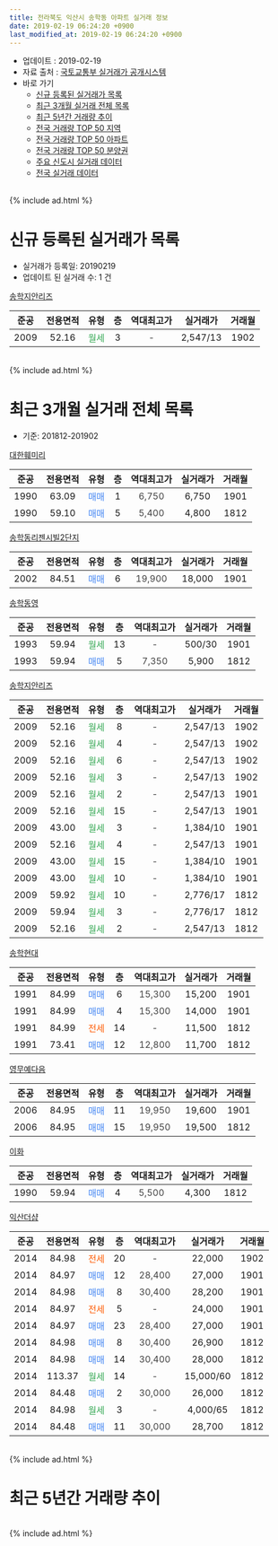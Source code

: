 ```yaml
---
title: 전라북도 익산시 송학동 아파트 실거래 정보
date: 2019-02-19 06:24:20 +0900
last_modified_at: 2019-02-19 06:24:20 +0900
---
```


* 업데이트 : 2019-02-19
* 자료 출처 : [국토교통부 실거래가 공개시스템](http://rt.molit.go.kr)
* 바로 가기
    * [신규 등록된 실거래가 목록](#신규-등록된-실거래가-목록)
    * [최근 3개월 실거래 전체 목록](#최근-3개월-실거래-전체-목록)
    * [최근 5년간 거래량 추이](#최근-5년간-거래량-추이)
    * [전국 거래량 TOP 50 지역](https://inasie.github.io/apt-trade-info/최근-3개월-전국에서-가장-거래가-많이-발생한-지역)
    * [전국 거래량 TOP 50 아파트](https://inasie.github.io/apt-trade-info/최근-3개월-전국에서-가장-거래가-많이-발생한-아파트)
    * [전국 거래량 TOP 50 분양권](https://inasie.github.io/apt-trade-info/최근-3개월-전국에서-가장-거래가-많이-발생한-분양권)
    * [주요 신도시 실거래 데이터](https://inasie.github.io/apt-trade-info/주요-신도시)
    * [전국 실거래 데이터](https://inasie.github.io/apt-trade-info/전국)
<br>
{% include ad.html %}
<br>

# 신규 등록된 실거래가 목록
* 실거래가 등록일: 20190219
* 업데이트 된 실거래 수: 1 건


[송학지안리즈](https://search.naver.com/search.naver?query=%EC%A0%84%EB%9D%BC%EB%B6%81%EB%8F%84+%EC%9D%B5%EC%82%B0%EC%8B%9C+%EC%86%A1%ED%95%99%EB%8F%99+%EC%86%A1%ED%95%99%EC%A7%80%EC%95%88%EB%A6%AC%EC%A6%88)

|준공|전용면적|유형|층|역대최고가|실거래가|거래월|
|:---:|:---:|:---:|:---:|:---:|:---:|:---:|
|2009|52.16|<span style="color:#34a853">월세</span>|3|<span style="color:#444444">-</span>|2,547/13|1902|


<br>
{% include ad.html %}
<br>

# 최근 3개월 실거래 전체 목록
* 기준: 201812-201902


[대한훼미리](https://search.naver.com/search.naver?query=%EC%A0%84%EB%9D%BC%EB%B6%81%EB%8F%84+%EC%9D%B5%EC%82%B0%EC%8B%9C+%EC%86%A1%ED%95%99%EB%8F%99+%EB%8C%80%ED%95%9C%ED%9B%BC%EB%AF%B8%EB%A6%AC)

|준공|전용면적|유형|층|역대최고가|실거래가|거래월|
|:---:|:---:|:---:|:---:|:---:|:---:|:---:|
|1990|63.09|<span style="color:#4285f3">매매</span>|1|<span style="color:#444444">6,750</span>|6,750|1901|
|1990|59.10|<span style="color:#4285f3">매매</span>|5|<span style="color:#444444">5,400</span>|4,800|1812|

[송학동리젠시빌2단지](https://search.naver.com/search.naver?query=%EC%A0%84%EB%9D%BC%EB%B6%81%EB%8F%84+%EC%9D%B5%EC%82%B0%EC%8B%9C+%EC%86%A1%ED%95%99%EB%8F%99+%EC%86%A1%ED%95%99%EB%8F%99%EB%A6%AC%EC%A0%A0%EC%8B%9C%EB%B9%8C2%EB%8B%A8%EC%A7%80)

|준공|전용면적|유형|층|역대최고가|실거래가|거래월|
|:---:|:---:|:---:|:---:|:---:|:---:|:---:|
|2002|84.51|<span style="color:#4285f3">매매</span>|6|<span style="color:#444444">19,900</span>|18,000|1901|

[송학동영](https://search.naver.com/search.naver?query=%EC%A0%84%EB%9D%BC%EB%B6%81%EB%8F%84+%EC%9D%B5%EC%82%B0%EC%8B%9C+%EC%86%A1%ED%95%99%EB%8F%99+%EC%86%A1%ED%95%99%EB%8F%99%EC%98%81)

|준공|전용면적|유형|층|역대최고가|실거래가|거래월|
|:---:|:---:|:---:|:---:|:---:|:---:|:---:|
|1993|59.94|<span style="color:#34a853">월세</span>|13|<span style="color:#444444">-</span>|500/30|1901|
|1993|59.94|<span style="color:#4285f3">매매</span>|5|<span style="color:#444444">7,350</span>|5,900|1812|

[송학지안리즈](https://search.naver.com/search.naver?query=%EC%A0%84%EB%9D%BC%EB%B6%81%EB%8F%84+%EC%9D%B5%EC%82%B0%EC%8B%9C+%EC%86%A1%ED%95%99%EB%8F%99+%EC%86%A1%ED%95%99%EC%A7%80%EC%95%88%EB%A6%AC%EC%A6%88)

|준공|전용면적|유형|층|역대최고가|실거래가|거래월|
|:---:|:---:|:---:|:---:|:---:|:---:|:---:|
|2009|52.16|<span style="color:#34a853">월세</span>|8|<span style="color:#444444">-</span>|2,547/13|1902|
|2009|52.16|<span style="color:#34a853">월세</span>|4|<span style="color:#444444">-</span>|2,547/13|1902|
|2009|52.16|<span style="color:#34a853">월세</span>|6|<span style="color:#444444">-</span>|2,547/13|1902|
|2009|52.16|<span style="color:#34a853">월세</span>|3|<span style="color:#444444">-</span>|2,547/13|1902|
|2009|52.16|<span style="color:#34a853">월세</span>|2|<span style="color:#444444">-</span>|2,547/13|1901|
|2009|52.16|<span style="color:#34a853">월세</span>|15|<span style="color:#444444">-</span>|2,547/13|1901|
|2009|43.00|<span style="color:#34a853">월세</span>|3|<span style="color:#444444">-</span>|1,384/10|1901|
|2009|52.16|<span style="color:#34a853">월세</span>|4|<span style="color:#444444">-</span>|2,547/13|1901|
|2009|43.00|<span style="color:#34a853">월세</span>|15|<span style="color:#444444">-</span>|1,384/10|1901|
|2009|43.00|<span style="color:#34a853">월세</span>|10|<span style="color:#444444">-</span>|1,384/10|1901|
|2009|59.92|<span style="color:#34a853">월세</span>|10|<span style="color:#444444">-</span>|2,776/17|1812|
|2009|59.94|<span style="color:#34a853">월세</span>|3|<span style="color:#444444">-</span>|2,776/17|1812|
|2009|52.16|<span style="color:#34a853">월세</span>|2|<span style="color:#444444">-</span>|2,547/13|1812|

[송학현대](https://search.naver.com/search.naver?query=%EC%A0%84%EB%9D%BC%EB%B6%81%EB%8F%84+%EC%9D%B5%EC%82%B0%EC%8B%9C+%EC%86%A1%ED%95%99%EB%8F%99+%EC%86%A1%ED%95%99%ED%98%84%EB%8C%80)

|준공|전용면적|유형|층|역대최고가|실거래가|거래월|
|:---:|:---:|:---:|:---:|:---:|:---:|:---:|
|1991|84.99|<span style="color:#4285f3">매매</span>|6|<span style="color:#444444">15,300</span>|15,200|1901|
|1991|84.99|<span style="color:#4285f3">매매</span>|4|<span style="color:#444444">15,300</span>|14,000|1901|
|1991|84.99|<span style="color:#ff5a00">전세</span>|14|<span style="color:#444444">-</span>|11,500|1812|
|1991|73.41|<span style="color:#4285f3">매매</span>|12|<span style="color:#444444">12,800</span>|11,700|1812|

[영무예다음](https://search.naver.com/search.naver?query=%EC%A0%84%EB%9D%BC%EB%B6%81%EB%8F%84+%EC%9D%B5%EC%82%B0%EC%8B%9C+%EC%86%A1%ED%95%99%EB%8F%99+%EC%98%81%EB%AC%B4%EC%98%88%EB%8B%A4%EC%9D%8C)

|준공|전용면적|유형|층|역대최고가|실거래가|거래월|
|:---:|:---:|:---:|:---:|:---:|:---:|:---:|
|2006|84.95|<span style="color:#4285f3">매매</span>|11|<span style="color:#444444">19,950</span>|19,600|1901|
|2006|84.95|<span style="color:#4285f3">매매</span>|15|<span style="color:#444444">19,950</span>|19,500|1812|

[이화](https://search.naver.com/search.naver?query=%EC%A0%84%EB%9D%BC%EB%B6%81%EB%8F%84+%EC%9D%B5%EC%82%B0%EC%8B%9C+%EC%86%A1%ED%95%99%EB%8F%99+%EC%9D%B4%ED%99%94)

|준공|전용면적|유형|층|역대최고가|실거래가|거래월|
|:---:|:---:|:---:|:---:|:---:|:---:|:---:|
|1990|59.94|<span style="color:#4285f3">매매</span>|4|<span style="color:#444444">5,500</span>|4,300|1812|

[익산더샵](https://search.naver.com/search.naver?query=%EC%A0%84%EB%9D%BC%EB%B6%81%EB%8F%84+%EC%9D%B5%EC%82%B0%EC%8B%9C+%EC%86%A1%ED%95%99%EB%8F%99+%EC%9D%B5%EC%82%B0%EB%8D%94%EC%83%B5)

|준공|전용면적|유형|층|역대최고가|실거래가|거래월|
|:---:|:---:|:---:|:---:|:---:|:---:|:---:|
|2014|84.98|<span style="color:#ff5a00">전세</span>|20|<span style="color:#444444">-</span>|22,000|1902|
|2014|84.97|<span style="color:#4285f3">매매</span>|12|<span style="color:#444444">28,400</span>|27,000|1901|
|2014|84.98|<span style="color:#4285f3">매매</span>|8|<span style="color:#444444">30,400</span>|28,200|1901|
|2014|84.97|<span style="color:#ff5a00">전세</span>|5|<span style="color:#444444">-</span>|24,000|1901|
|2014|84.97|<span style="color:#4285f3">매매</span>|23|<span style="color:#444444">28,400</span>|27,000|1901|
|2014|84.98|<span style="color:#4285f3">매매</span>|8|<span style="color:#444444">30,400</span>|26,900|1812|
|2014|84.98|<span style="color:#4285f3">매매</span>|14|<span style="color:#444444">30,400</span>|28,000|1812|
|2014|113.37|<span style="color:#34a853">월세</span>|14|<span style="color:#444444">-</span>|15,000/60|1812|
|2014|84.48|<span style="color:#4285f3">매매</span>|2|<span style="color:#444444">30,000</span>|26,000|1812|
|2014|84.98|<span style="color:#34a853">월세</span>|3|<span style="color:#444444">-</span>|4,000/65|1812|
|2014|84.48|<span style="color:#4285f3">매매</span>|11|<span style="color:#444444">30,000</span>|28,700|1812|


<br>
{% include ad.html %}
<br>

# 최근 5년간 거래량 추이


<div style="width:100%;">
    <canvas id="deal_progress" height="200"></canvas>
</div>

<script>
new Chart(document.getElementById("deal_progress"), {
    type: 'line',
    data: {
        labels: ['201402','201403','201404','201405','201406','201407','201408','201409','201410','201411','201412','201501','201502','201503','201504','201505','201506','201507','201508','201509','201510','201511','201512','201601','201602','201603','201604','201605','201606','201607','201608','201609','201610','201611','201612','201701','201702','201703','201704','201705','201706','201707','201708','201709','201710','201711','201712','201801','201802','201803','201804','201805','201806','201807','201808','201809','201810','201811','201812','201901','201902'],
        datasets: [{
            label: '매매',
            pointRadius: 1,
            data: [8, 6, 10, 13, 76, 22, 16, 17, 13, 16, 13, 16, 5, 12, 7, 9, 7, 14, 10, 13, 7, 8, 9, 2, 4, 11, 14, 7, 14, 19, 16, 17, 13, 10, 7, 8, 8, 20, 6, 14, 11, 11, 11, 16, 9, 7, 3, 6, 8, 13, 13, 9, 8, 4, 11, 5, 10, 5, 9, 8, 0],
            borderColor: "rgba(255, 201, 14, 1)",
            backgroundColor: "rgba(255, 201, 14, 0.5)",
            fill: false,
            lineTension: 0
        },{
            label: '전월세',
            pointRadius: 1,
            data: [4, 3, 16, 18, 24, 22, 14, 10, 13, 9, 5, 7, 7, 5, 32, 19, 11, 7, 7, 7, 6, 10, 3, 3, 6, 6, 14, 16, 5, 5, 10, 4, 9, 4, 7, 1, 12, 10, 36, 17, 9, 12, 3, 0, 10, 5, 3, 3, 6, 3, 5, 15, 7, 7, 12, 7, 6, 3, 6, 8, 5],
            borderColor: "rgba(0, 141, 185, 1)",
            backgroundColor: "rgba(0, 141, 185, 0.5)",
            fill: false,
            lineTension: 0
        }
        ]
    },
    options: {
        responsive: true,
        title: {
            display: false
        },
        tooltips: {
            mode: 'index',
            intersect: false
        },
        hover: {
            mode: 'nearest',
            intersect: true
        },
        scales: {
            xAxes: [{
                display: true,
                scaleLabel: {
                    display: true,
                    labelString: '년/월'
                }
            }],
            yAxes: [{
                display: true,
                ticks: {
                    suggestedMin: 0,
                },
                scaleLabel: {
                    display: true,
                    labelString: '실거래 수'
                }
            }]
        }
    }
});

</script>


<br>
{% include ad.html %}
<br>

